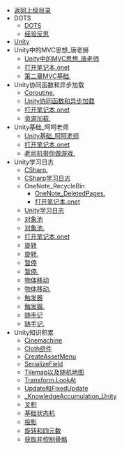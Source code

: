 - [返回上级目录](../_sidebar.md)
- DOTS
    - [DOTS](DOTS/DOTS.md)
    - [经验反思](DOTS/经验反思.md)
- [Unity](Unity.md)
- Unity中的MVC思想_唐老狮
    - [Unity中的MVC思想_唐老师](Unity中的MVC思想_唐老狮/Unity中的MVC思想_唐老师.md)
    - [打开笔记本.onet](Unity中的MVC思想_唐老狮/打开笔记本.onetoc2)
    - [第二章MVC基础.](Unity中的MVC思想_唐老狮/第二章MVC基础.one)
- Unity协同函数和异步加载
    - [Coroutine.](Unity协同函数和异步加载/Coroutine.one)
    - [Unity协同函数和异步加载](Unity协同函数和异步加载/Unity协同函数和异步加载.md)
    - [打开笔记本.onet](Unity协同函数和异步加载/打开笔记本.onetoc2)
    - [资源加载.](Unity协同函数和异步加载/资源加载.one)
- Unity基础_呵呵老师
    - [Unity基础_呵呵老师](Unity基础_呵呵老师/Unity基础_呵呵老师.md)
    - [打开笔记本.onet](Unity基础_呵呵老师/打开笔记本.onetoc2)
    - [老司机带你做游戏.](Unity基础_呵呵老师/老司机带你做游戏.one)
- Unity学习日志
    - [CSharp.](Unity学习日志/CSharp.one)
    - [CSharp学习日志](Unity学习日志/CSharp学习日志.md)
    - OneNote_RecycleBin
        - [OneNote_DeletedPages.](Unity学习日志/OneNote_RecycleBin/OneNote_DeletedPages.one)
        - [打开笔记本.onet](Unity学习日志/OneNote_RecycleBin/打开笔记本.onetoc2)
    - [Unity学习日志](Unity学习日志/Unity学习日志.md)
    - [对象池](Unity学习日志/对象池.md)
    - [对象池.](Unity学习日志/对象池.one)
    - [打开笔记本.onet](Unity学习日志/打开笔记本.onetoc2)
    - [旋转](Unity学习日志/旋转.md)
    - [旋转.](Unity学习日志/旋转.one)
    - [暂停](Unity学习日志/暂停.md)
    - [暂停.](Unity学习日志/暂停.one)
    - [物体移动](Unity学习日志/物体移动.md)
    - [物体移动.](Unity学习日志/物体移动.one)
    - [触发器](Unity学习日志/触发器.md)
    - [触发器.](Unity学习日志/触发器.one)
    - [随手记](Unity学习日志/随手记.md)
    - [随手记.](Unity学习日志/随手记.one)
- Unity知识积累
    - [Cinemachine](Unity知识积累/Cinemachine.md)
    - [Cloth组件](Unity知识积累/Cloth组件.md)
    - [CreateAssetMenu](Unity知识积累/CreateAssetMenu.md)
    - [SerializeField](Unity知识积累/SerializeField.md)
    - [Tilemap以及随机地图](Unity知识积累/Tilemap以及随机地图.md)
    - [Transform.LookAt](Unity知识积累/Transform.LookAt.md)
    - [Update和FixedUpdate](Unity知识积累/Update和FixedUpdate.md)
    - [_KnowledgeAccumulation_Unity](Unity知识积累/_KnowledgeAccumulation_Unity.md)
    - [叉积](Unity知识积累/叉积.md)
    - [基础状态机](Unity知识积累/基础状态机.md)
    - [投影](Unity知识积累/投影.md)
    - [旋转和四元数](Unity知识积累/旋转和四元数.md)
    - [获取并控制骨骼](Unity知识积累/获取并控制骨骼.md)